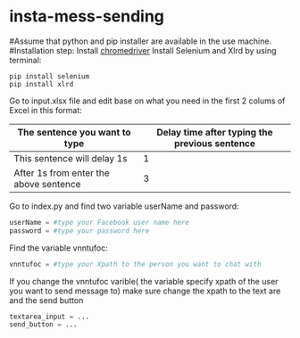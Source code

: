 # insta-mess-sending

#Assume that python and pip installer are available in the use machine. 
#Installation step: 
Install [chromedriver](https://chromedriver.chromium.org/downloads)
Install Selenium and Xlrd by using terminal:

```
pip install selenium
pip install xlrd
```
Go to input.xlsx file and edit base on what you need in the first 2 colums of Excel in this format:

The sentence you want to type|Delay time after typing the previous sentence
-----------------------------|---------------------------------------------
This sentence will delay 1s|1
After 1s from enter the above sentence|3

Go to index.py and find two variable userName and password:

```python
userName = #type your Facebook user name here
password = #type your password here
```

Find the variable vnntufoc:
```python
vnntufoc = #type your Xpath to the person you want to chat with
```
If you change the vnntufoc varible( the variable specify xpath of the user you want to send message to) make sure change the xpath to the text are and the send button
```python
textarea_input = ...
send_button = ...
```
